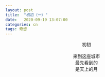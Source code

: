 ```yaml
---
layout: post
title:  "初初（一）"
date:   2020-09-19 13:07:00
categories: cn
tags: 奇想
---
```



<center>
初初<br>
<br>
来到这座城市<br>
最先看到的<br>
是天上的月
</center>